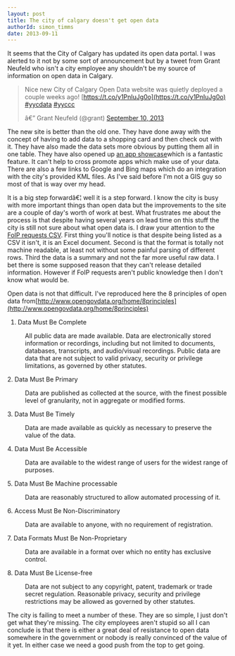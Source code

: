 ```yaml
---
layout: post
title: The city of calgary doesn't get open data
authorId: simon_timms
date: 2013-09-11
---
```


It seems that the City of Calgary has updated its open data portal. I was alerted to it not by some sort of announcement but by a tweet from Grant Neufeld who isn't a city employee any shouldn't be my source of information on open data in Calgary.

> Nice new City of Calgary Open Data website was quietly deployed a couple weeks ago! [https://t.co/y1PnIuJg0o](https://t.co/y1PnIuJg0o) [#yycdata](https://twitter.com/hashtag/yycdata?src=hash) [#yyccc](https://twitter.com/hashtag/yyccc?src=hash)
> 
> â€” Grant Neufeld (@grant) [September 10, 2013](https://twitter.com/grant/status/377471521192566784)

<script async="" charset="utf-8" src="//platform.twitter.com/widgets.js"></script>

The new site is better than the old one. They have done away with the concept of having to add data to a shopping card and then check out with it. They have also made the data sets more obvious by putting them all in one table. They have also opened up [an app showcase](https://data.calgary.ca/OpenData/Pages/app.aspx)which is a fantastic feature. It can't help to cross promote apps which make use of your data. There are also a few links to Google and Bing maps which do an integration with the city's provided KML files. As I've said before I'm not a GIS guy so most of that is way over my head.

It is a big step forwardâ€¦ well it is a step forward. I know the city is busy with more important things than open data but the improvements to the site are a couple of day's worth of work at best. What frustrates me about the process is that despite having several years on lead time on this stuff the city is still not sure about what open data is. I draw your attention to the [FoIP requests CSV](https://data.calgary.ca/_layouts/OpenData/DownloadDataset.ashx?DatasetId=PDC0-99999-99999-00803-P(CITYonlineDefault)&VariantId=1(CITYonlineDefault)). First thing you'll notice is that despite being listed as a CSV it isn't, it is an Excel document. Second is that the format is totally not machine readable, at least not without some painful parsing of different rows. Third the data is a summary and not the far more useful raw data. I bet there is some supposed reason that they can't release detailed information. However if FoIP requests aren't public knowledge then I don't know what would be.

Open data is not that difficult. I've reproduced here the 8 principles of open data from[http://www.opengovdata.org/home/8principles](http://www.opengovdata.org/home/8principles)

1. Data Must Be Complete

<dl><dd>All public data are made available. Data are electronically stored information or recordings, including but not limited to documents, databases, transcripts, and audio/visual recordings. Public data are data that are not subject to valid privacy, security or privilege limitations, as governed by other statutes.</dd></dl>2. Data Must Be Primary

<dl><dd>Data are published as collected at the source, with the finest possible level of granularity, not in aggregate or modified forms.</dd></dl>3. Data Must Be Timely

<dl><dd>Data are made available as quickly as necessary to preserve the value of the data.</dd></dl>4. Data Must Be Accessible

<dl><dd>Data are available to the widest range of users for the widest range of purposes.</dd></dl>5. Data Must Be Machine processable

<dl><dd>Data are reasonably structured to allow automated processing of it.</dd></dl>6. Access Must Be Non-Discriminatory

<dl><dd>Data are available to anyone, with no requirement of registration.</dd></dl>7. Data Formats Must Be Non-Proprietary

<dl><dd>Data are available in a format over which no entity has exclusive control.</dd></dl>8. Data Must Be License-free

<dl><dd>Data are not subject to any copyright, patent, trademark or trade secret regulation. Reasonable privacy, security and privilege restrictions may be allowed as governed by other statutes.</dd></dl>The city is failing to meet a number of these. They are so simple, I just don't get what they're missing. The city employees aren't stupid so all I can conclude is that there is either a great deal of resistance to open data somewhere in the government or nobody is really convinced of the value of it yet. In either case we need a good push from the top to get going.



